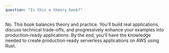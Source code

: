```yaml
---
question: "Is this a theory book?"
---
```


No. This book balances theory and practice. You'll build real applications, discuss technical trade-offs, and progressively enhance your examples into production-ready applications. By the end, you'll have the knowledge needed to create production-ready serverless applications on AWS using Rust.